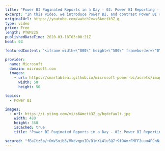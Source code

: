 ```yaml
---
title: "Power BI Paginated Reports in a Day - 02: Power BI Reporting - Part 1"
excerpt: "In this video, we introduce Power BI, and contrast Power BI reporting with paginated reporting.  The Power BI Paginated Reports in a Day online course aims to empower you as a report author with the technical knowledge required to create, publish, and distribute Power BI paginated reports. We recommend"
originalUrl: https://youtube.com/watch?v=s6Amctk3Z_g
type: video
price: Free
length: PT6M22S
publishedDateTime: 2020-03-18T03:00:21Z
heat: 63

featuredContent: "<iframe width=\"800\" height=\"500\" frameborder=\"0\" src=\"https://www.youtube.com/embed/s6Amctk3Z_g\" allow=\"accelerometer; autoplay; encrypted-media; gyroscope; picture-in-picture\" allowfullscreen></iframe>"

provider:
  name: Microsoft
  domain: microsoft.com
  images:
    - url: https://smartableai.github.io/microsoft-power-bi/assets/images/organizations/microsoft.com-50x50.jpg
      width: 50
      height: 50

topics:
  - Power BI

images:
  - url: https://i.ytimg.com/vi/s6Amctk3Z_g/hqdefault.jpg
    width: 480
    height: 360
    isCached: true
    title: "Power BI Paginated Reports in a Day - 02: Power BI Reporting - Part 1"

secured: "fBaCtz5a/+OmVSoib3/MkdvqpxID/D1nXL4luSQ7+9fOWmrFMFF2uuu4FCnNzHk1/da2E0p80VW25LSAyrcrIwRqnIShTXSjH6RLU/NP+R2j4Xn/My2WUwlFvpdEqGXgNOaGl8w51oXj7ES3o989taWdsHkHPwJl7Qafo3Oh3PEfFcSGHb/eHRYBMB1xvMTrwWwzZ7Y+clzE20rzWVp7Vl5jVQMRL068bpsej0HkRuqBAeJhe+ogTt8MO1bLmFZJmeSGJTv/0wqgUJIGG619jazLiwvGxrO7u8sC/1Yr4WuJNAOaIq6JHfD0pLj8uGD2KApoB15BZ1y7OU9RGXg2ZsTd5A8CwZ8/wU6DIF19XyKVwJ7i44c/A3TIEueHePA32PtbNbLOVchxOgLFA14KJGT40oDsfG8W8AlM+DSEUvw=;DhfLvCnImfXZSsrkKCOQGA=="
---
```


